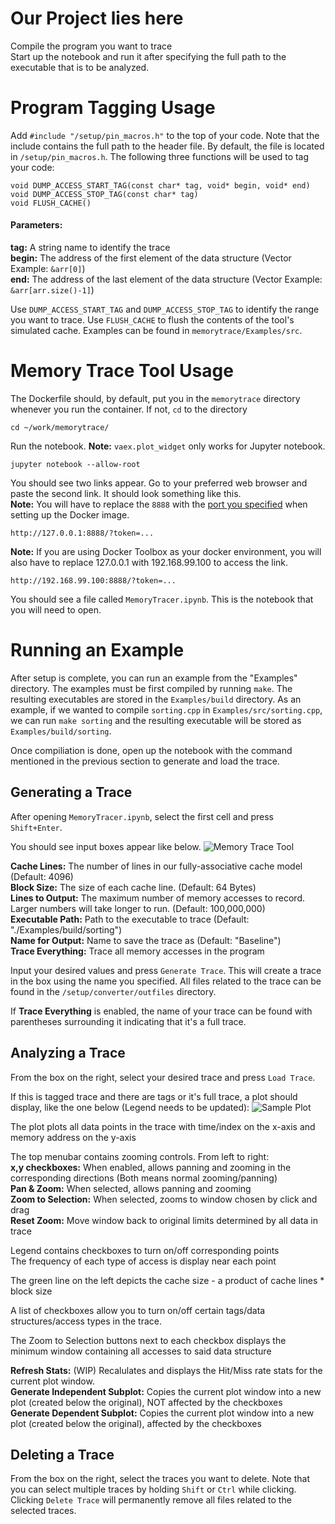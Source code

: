 # Our Project lies here

Compile the program you want to trace  
Start up the notebook and run it after specifying the full path to the executable that is to be analyzed.

# Program Tagging Usage
Add `#include "/setup/pin_macros.h"` to the top of your code. Note that the include contains the full path to the header file. By default, the file is located in `/setup/pin_macros.h`. The following three functions will be used to tag your code:

```
void DUMP_ACCESS_START_TAG(const char* tag, void* begin, void* end)
void DUMP_ACCESS_STOP_TAG(const char* tag)
void FLUSH_CACHE()
```

#### Parameters:
**tag:** A string name to identify the trace  
**begin:** The address of the first element of the data structure (Vector Example: `&arr[0]`)  
**end:** The address of the last element of the data structure (Vector Example: `&arr[arr.size()-1]`)  
  
Use `DUMP_ACCESS_START_TAG` and `DUMP_ACCESS_STOP_TAG` to identify the range you want to trace. Use `FLUSH_CACHE` to flush the contents of the tool's simulated cache. Examples can be found in `memorytrace/Examples/src`.

# Memory Trace Tool Usage

The Dockerfile should, by default, put you in the `memorytrace` directory whenever you run the container. If not, `cd` to the directory
```
cd ~/work/memorytrace/
```
Run the notebook.
**Note:** `vaex.plot_widget` only works for Jupyter notebook.
```
jupyter notebook --allow-root
```
You should see two links appear. Go to your preferred web browser and paste the second link. It should look something like this.  
**Note:** You will have to replace the `8888` with the [port you specified](#port) when setting up the Docker image. 
```
http://127.0.0.1:8888/?token=...
```
**Note:** If you are using Docker Toolbox as your docker environment, you will also have to replace 127.0.0.1 with 192.168.99.100 to access the link.
```
http://192.168.99.100:8888/?token=...
```

You should see a file called `MemoryTracer.ipynb`. This is the notebook that you will need to open.

# Running an Example

After setup is complete, you can run an example from the "Examples" directory. The examples must be first compiled by running `make`. The resulting executables are stored in the `Examples/build` directory. As an example, if we wanted to compile `sorting.cpp` in `Examples/src/sorting.cpp`, we can run `make sorting` and the resulting executable will be stored as `Examples/build/sorting`.

Once compiliation is done, open up the notebook with the command mentioned in the previous section to generate and load the trace.

## Generating a Trace

After opening `MemoryTracer.ipynb`, select the first cell and press `Shift+Enter`. 

You should see input boxes appear like below.
![](https://i.gyazo.com/03f415e4aa6f258b41a6d7c4fa62f3f3.png "Memory Trace Tool")
<br/>

**Cache Lines:** The number of lines in our fully-associative cache model (Default: 4096)  
**Block Size:** The size of each cache line. (Default: 64 Bytes)  
**Lines to Output:** The maximum number of memory accesses to record. Larger numbers will take longer to run. (Default: 100,000,000)  
**Executable Path:** Path to the executable to trace (Default: "./Examples/build/sorting")  
**Name for Output:** Name to save the trace as (Default: "Baseline")  
**Trace Everything:** Trace all memory accesses in the program  

Input your desired values and press `Generate Trace`. This will create a trace in the box using the name you specified. All files related to the trace can be found in the `/setup/converter/outfiles` directory.

If **Trace Everything** is enabled, the name of your trace can be found with parentheses surrounding it indicating that it's a full trace.

## Analyzing a Trace

From the box on the right, select your desired trace and press `Load Trace`.

If this is tagged trace and there are tags or it's full trace, a plot should display, like the one below (Legend needs to be updated):
![](https://i.gyazo.com/07a79dfa731c778448546884985febfc.png "Sample Plot")

The plot plots all data points in the trace with time/index on the x-axis and memory address on the y-axis

The top menubar contains zooming controls. From left to right:  
**x,y checkboxes:** When enabled, allows panning and zooming in the corresponding directions (Both means normal zooming/panning)  
**Pan & Zoom:** When selected, allows panning and zooming  
**Zoom to Selection:** When selected, zooms to window chosen by click and drag  
**Reset Zoom:** Move window back to original limits determined by all data in trace

Legend contains checkboxes to turn on/off corresponding points  
The frequency of each type of access is display near each point  

The green line on the left depicts the cache size - a product of cache lines * block size  

A list of checkboxes allow you to turn on/off certain tags/data structures/access types in the trace.  

The Zoom to Selection buttons next to each checkbox displays the minimum window containing all accesses to said data structure  

**Refresh Stats:** (WIP) Recalulates and displays the Hit/Miss rate stats for the current plot window.  
**Generate Independent Subplot:** Copies the current plot window into a new plot (created below the original), NOT affected by the checkboxes  
**Generate Dependent Subplot:** Copies the current plot window into a new plot (created below the original), affected by the checkboxes

## Deleting a Trace

From the box on the right, select the traces you want to delete. Note that you can select multiple traces by holding `Shift` or `Ctrl` while clicking. Clicking `Delete Trace` will permanently remove all files related to the selected traces.
